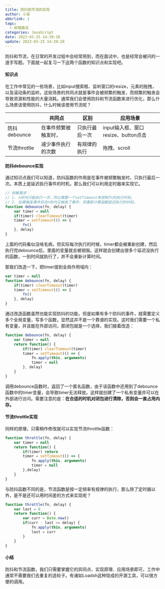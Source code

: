 ```yaml
---
title: 防抖和节流的实现
author: 小呆
abbrlink: 1
tags:
  - 前端面试
categories: JavaScript
date: 2023-03-25 14:39:28
update: 2023-03-25 14:39:28
---
```


防抖和节流，在日常的开发过程中会经常用到，而在面试中，也是经常会被问的一道手写题。下面就一起复习一下这两个函数的知识点和实现吧。

#### 知识点

在工作中常见的一些场景，比如input搜索框、监听窗口的resize，元素的拖拽，以及滚动条的监听。这些场景的共同点就是事件会被频繁的触发，而频繁的触发会导致资源和性能的大量消耗。通常我们会使用防抖和节流函数来进行优化，那么什么场景该使用防抖，什么时候该使用节流呢？

<!--more-->

|              | 共同点               | 区别           | 应用场景                            |
| ------------ | -------------------- | -------------- | ----------------------------------- |
| 防抖debounce | 在事件频繁被触发时， | 只执行最后一次 | input输入框、窗口resize、button点击 |
| 节流throttle | 减少事件执行的次数   | 有规律的执行   | 拖拽、scroll                        |

#### 防抖debounce实现

通过知识点我们可以知道，防抖函数的作用是在事件被频繁触发时，只执行最后一次。本质上是延迟执行事件的时机，那么我们可以利用定时器来实现它。

```javascript
// 拆解需求：
// 1. n秒内只能执行一次，所以需要一个setTimeout来控制fn的执行时机。
// 2. 如果触发事件后在n秒内又触发了事件，则重新计算函数延迟执行的时机。
function debounce(fn, delay) {
    var timer = null
    if(timer) clearTimeout(timer)
    timer = setTimeout(() => {
        fn()
    }, delay)
}
```

上面的代码看似没啥毛病，但实际每次执行的时候，timer都会被重新创建，然后执行完debounce后，里面的变量就会被销毁。这样就会创建出很多个延迟没执行的函数，一到时间就执行了，并不会重新计算时间。

那我们改造一下，把timer提到全局作用域内：

```JavaScript
var timer = null
function debounce(fn, delay) {
    if(timer) clearTimeout(timer)
    timer = setTimeout(() => {
        fn()
    }, delay)
}
```

通过改造函数虽然也能实现防抖的功能，但是如果有多个防抖的事件，就需要定义多个全局变量，写多个函数，显然这并不是一个靠谱的实现。这时我们需要一个私有变量，并且能在外部访问，那闭包就是一个选择，我们接着改造：

```javascript
function debounce(fn, delay) {
    var timer = null
    return function() {
        if(timer) clearTimeout(timer)
        timer = setTimeout(() => {
            fn.apply(this, arguments)
            timer = null
        }, delay)
    }
}
```

调用debounce函数时，返回了一个匿名函数，由于该函数中还用到了debounce函数中的timer变量，会导致timer无法释放。这样就创建了一个私有变量并可以在外部进行访问。需要注意的是：**在合适的时机对闭包进行清除，否则会一直占用内存。**

#### 节流throttle实现

同样的原理，只需稍作修改就可以实现节流throttle函数：

```JavaScript
function throttle(fn, delay) {
    var timer = null
    return function() {
        if(timer) return
        timer = setTimeout(() => {
            fn.apply(this, arguments)
            timer = null
        },delay)
    }
}
```

与防抖函数不同的是，节流函数是按一定频率有规律的执行，那么除了定时器以外，是不是还可以用时间差的方式来实现呢？

```javascript
function throttle(fn, delay) {
    var last = 0
    return function() {
        var curr = Date.now()
        if(curr - last >= delay) {
            fn.apply(this, arguments)
            last = curr
        }
    }
}
```

#### 小结

防抖和节流函数，我们只需要掌握它的异同点、实现原理、应用场景即可，工作中通常不需要我们去重复的造轮子。有诸如Loadsh这种现成的开源工具，可以很方便的调用。

